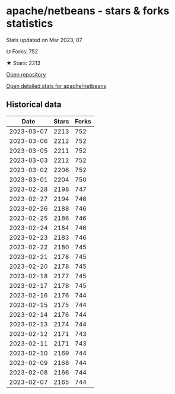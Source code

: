 # apache/netbeans - stars & forks statistics

Stats updated on Mar 2023, 07

☋ Forks: 752

★ Stars: 2213

[Open repository](https://github.com/apache/netbeans)

[Open detailed stats for apache/netbeans](https://reviewgithub.com/rep/apache/netbeans)

## Historical data
| Date | Stars | Forks |
|------|-------|-------|
| 2023-03-07 | 2213 | 752 | 
| 2023-03-06 | 2212 | 752 | 
| 2023-03-05 | 2211 | 752 | 
| 2023-03-03 | 2212 | 752 | 
| 2023-03-02 | 2206 | 752 | 
| 2023-03-01 | 2204 | 750 | 
| 2023-02-28 | 2198 | 747 | 
| 2023-02-27 | 2194 | 746 | 
| 2023-02-26 | 2188 | 746 | 
| 2023-02-25 | 2186 | 746 | 
| 2023-02-24 | 2184 | 746 | 
| 2023-02-23 | 2183 | 746 | 
| 2023-02-22 | 2180 | 745 | 
| 2023-02-21 | 2178 | 745 | 
| 2023-02-20 | 2178 | 745 | 
| 2023-02-18 | 2177 | 745 | 
| 2023-02-17 | 2178 | 745 | 
| 2023-02-16 | 2176 | 744 | 
| 2023-02-15 | 2175 | 744 | 
| 2023-02-14 | 2176 | 744 | 
| 2023-02-13 | 2174 | 744 | 
| 2023-02-12 | 2171 | 743 | 
| 2023-02-11 | 2171 | 743 | 
| 2023-02-10 | 2169 | 744 | 
| 2023-02-09 | 2168 | 744 | 
| 2023-02-08 | 2166 | 744 | 
| 2023-02-07 | 2165 | 744 | 

